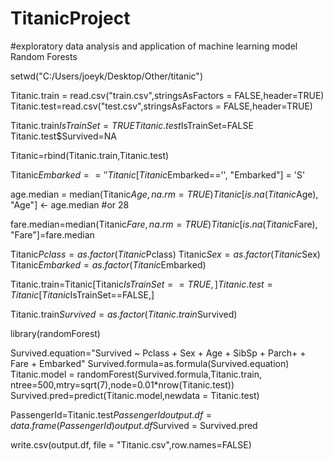 # TitanicProject
#exploratory data analysis and application of machine learning model Random Forests

setwd("C:/Users/joeyk/Desktop/Other/titanic")

Titanic.train = read.csv("train.csv",stringsAsFactors = FALSE,header=TRUE)
Titanic.test=read.csv("test.csv",stringsAsFactors = FALSE,header=TRUE)

Titanic.train$IsTrainSet=TRUE
Titanic.test$IsTrainSet=FALSE
Titanic.test$Survived=NA

Titanic=rbind(Titanic.train,Titanic.test)

Titanic$Embarked == ''
Titanic[Titanic$Embarked=='', "Embarked"] = 'S'

age.median = median(Titanic$Age,na.rm=TRUE)
Titanic[is.na(Titanic$Age), "Age"] <- age.median #or 28

fare.median=median(Titanic$Fare,na.rm=TRUE)
Titanic[is.na(Titanic$Fare), "Fare"]=fare.median

Titanic$Pclass=as.factor(Titanic$Pclass)
Titanic$Sex=as.factor(Titanic$Sex)
Titanic$Embarked=as.factor(Titanic$Embarked)

Titanic.train=Titanic[Titanic$IsTrainSet==TRUE,]
Titanic.test=Titanic[Titanic$IsTrainSet==FALSE,]

Titanic.train$Survived=as.factor(Titanic.train$Survived)

library(randomForest)

Survived.equation="Survived ~ Pclass + Sex + Age + SibSp + Parch+ + Fare + Embarked"
Survived.formula=as.formula(Survived.equation)
Titanic.model = randomForest(Survived.formula,Titanic.train,
                             ntree=500,mtry=sqrt(7),node=0.01*nrow(Titanic.test))
Survived.pred=predict(Titanic.model,newdata = Titanic.test)

PassengerId=Titanic.test$PassengerId
output.df=data.frame(PassengerId)
output.df$Survived = Survived.pred

write.csv(output.df, file = "Titanic.csv",row.names=FALSE)

